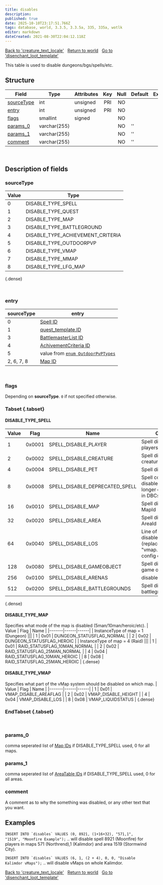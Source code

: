 ```yaml
---
title: disables
description: 
published: true
date: 2025-10-10T23:17:51.766Z
tags: database, world, 3.3.5, 3.3.5a, 335, 335a, wotlk
editor: markdown
dateCreated: 2021-08-30T22:04:12.118Z
---
```


<a href="https://trinitycore.info/en/database/335/world/creature_text_locale" class="mt-5 v-btn v-btn--depressed v-btn--flat v-btn--outlined theme--light v-size--default darkblue--text text--lighten-3"><span class="v-btn__content"><i aria-hidden="true" class="v-icon notranslate v-icon--left mdi mdi-arrow-left theme--light"></i><span>Back to 'creature_text_locale'</span></span></a>&nbsp;&nbsp;&nbsp;<a href="https://trinitycore.info/en/database/335/world/home" class="mt-5 v-btn v-btn--depressed v-btn--flat v-btn--outlined theme--light v-size--default darkblue--text text--lighten-3"><span class="v-btn__content"><i aria-hidden="true" class="v-icon notranslate v-icon--left mdi mdi-home-outline theme--light"></i><span>Return to world</span></span></a>&nbsp;&nbsp;&nbsp;<a href="https://trinitycore.info/en/database/335/world/disenchant_loot_template" class="mt-5 v-btn v-btn--depressed v-btn--flat v-btn--outlined theme--light v-size--default darkblue--text text--lighten-3"><span class="v-btn__content"><span>Go to 'disenchant_loot_template'</span><i aria-hidden="true" class="v-icon notranslate v-icon--right mdi mdi-arrow-right theme--light"></i></span></a>

This table is used to disable dungeons/bgs/spells/etc.

## Structure

| Field | Type | Attributes | Key | Null | Default | Extra | Comment |
| --- | --- | --- | :---: | :---: | --- | --- | --- |
| [sourceType](#sourcetype) | int | unsigned | PRI | NO |  |  |  |
| [entry](#entry) | int | unsigned | PRI | NO |  |  |  |
| [flags](#flags) | smallint | signed |  | NO |  |  |  |
| [params_0](#params_0) | varchar(255) |  |  | NO | '' |  |  |
| [params_1](#params_1) | varchar(255) |  |  | NO | '' |  |  |
| [comment](#comment) | varchar(255) |  |  | NO | '' |  |  |
&nbsp;
## Description of fields

### sourceType
| Value | Type |
|-------|------|
| 0 | DISABLE_TYPE_SPELL |
| 1 | DISABLE_TYPE_QUEST |
| 2 | DISABLE_TYPE_MAP |
| 3 | DISABLE_TYPE_BATTLEGROUND |
| 4 | DISABLE_TYPE_ACHIEVEMENT_CRITERIA |
| 5 | DISABLE_TYPE_OUTDOORPVP |
| 6 | DISABLE_TYPE_VMAP |
| 7 | DISABLE_TYPE_MMAP |
| 8 | DISABLE_TYPE_LFG_MAP |
{.dense}

&nbsp;

### entry
| sourceType | entry |
|-------|------|
| 0 | [Spell ID](/files/DBC/335/spell#id-alt) |
| 1 | [quest_template.ID](../world/quest_template#id-alt) |
| 3 | [BattlemasterList ID](/files/DBC/335/battlemasterlist#id-alt) |
| 4 | [AchivementCriteria ID](/files/DBC/335/achievement_criteria#id-alt) |
| 5 | value from [`enum OutdoorPvPTypes`](https://github.com/TrinityCore/TrinityCore/blob/3.3.5/src/server/game/OutdoorPvP/OutdoorPvP.h)|
| 2, 6, 7, 8 | [Map ID](/files/DBC/335/map#id-alt) |
&nbsp;

### flags
Depending on **sourceType**. `0` if not specified otherwise.

### Tabset {.tabset}
#### DISABLE_TYPE_SPELL
| Value | Flag | Name | Comment |
|-------|------|------|---------|
| 1 | 0x0001 | SPELL_DISABLE_PLAYER | Spell disabled for players |
| 2 | 0x0002 | SPELL_DISABLE_CREATURE | Spell disabled for creatures |
| 4 | 0x0004 | SPELL_DISABLE_PET | Spell disabled for pets |
| 8 | 0x0008 | SPELL_DISABLE_DEPRECATED_SPELL | Spell completely disabled (used for no longer existing spells in DBCs) |
| 16 | 0x0010 | SPELL_DISABLE_MAP | Spell disabled for MapId |
| 32 | 0x0020 | SPELL_DISABLE_AREA | Spell disabled for AreaId |
| 64 | 0x0040 | SPELL_DISABLE_LOS | Line of Sight (LOS) is disabled for this spell (replaces "vmap.ignoreSpellIds" config option) |
| 128 | 0x0080 | SPELL_DISABLE_GAMEOBJECT | Spell disabled for game objects |
| 256 | 0x0100 | SPELL_DISABLE_ARENAS | disabled in arena |
| 512 | 0x0200 | SPELL_DISABLE_BATTLEGROUNDS | Spell disabled in battlegrounds |
{.dense}

#### DISABLE_TYPE_MAP
Specifies what mode of the map is disabled (5man/10man/heroic/etc).
| Value | Flag | Name |
|-------|------|------|
| InstanceType of map = 1 (Dungeon) |||
| 1 | 0x01 | DUNGEON_STATUSFLAG_NORMAL |
| 2 | 0x02 | DUNGEON_STATUSFLAG_HEROIC |
| InstanceType of map = 4 (Raid) |||
| 1 | 0x01 | RAID_STATUSFLAG_10MAN_NORMAL |
| 2 | 0x02 | RAID_STATUSFLAG_25MAN_NORMAL |
| 4 | 0x04 | RAID_STATUSFLAG_10MAN_HEROIC |
| 8 | 0x08 | RAID_STATUSFLAG_25MAN_HEROIC |
{.dense}

#### DISABLE_TYPE_VMAP
Specifies what part of the vMap system should be disabled on which map.
| Value | Flag | Name |
|-------|------|------|
| 1 | 0x01 | VMAP_DISABLE_AREAFLAG |
| 2 | 0x02 | VMAP_DISABLE_HEIGHT |
| 4 | 0x04 | VMAP_DISABLE_LOS |
| 8 | 0x08 | VMAP_LIQUIDSTATUS |
{.dense}
### EndTabset {.tabset}
&nbsp;

### params_0
comma seperated list of [Map IDs](/files/DBC/335/map#id) if DISABLE_TYPE_SPELL used, 0 for all maps.
&nbsp;

### params_1
comma seperated list of [AreaTable IDs](/files/DBC/335/areatable#id) if DISABLE_TYPE_SPELL used, 0 for all areas.
&nbsp;

### comment
A comment as to why the something was disabled, or any other text that you want.
&nbsp;

## Examples
<code>INSERT INTO \`disables` VALUES (0, 8921, (1+16+32), "571,1", "1519", "Moonfire Example");</code>
.. will disable spell 8921 (Moonfire) for players in maps 571 (Northrend),1 (Kalimdor) and area 1519 (Stormwind City).

<code>INSERT INTO \`disables` VALUES (6, 1, (2 + 4), 0, 0, "Disable Kalimdor vMaps");</code>
.. will disable vMaps on whole Kalimdor.

<a href="https://trinitycore.info/en/database/335/world/creature_text_locale" class="mt-5 v-btn v-btn--depressed v-btn--flat v-btn--outlined theme--light v-size--default darkblue--text text--lighten-3"><span class="v-btn__content"><i aria-hidden="true" class="v-icon notranslate v-icon--left mdi mdi-arrow-left theme--light"></i><span>Back to 'creature_text_locale'</span></span></a>&nbsp;&nbsp;&nbsp;<a href="https://trinitycore.info/en/database/335/world/home" class="mt-5 v-btn v-btn--depressed v-btn--flat v-btn--outlined theme--light v-size--default darkblue--text text--lighten-3"><span class="v-btn__content"><i aria-hidden="true" class="v-icon notranslate v-icon--left mdi mdi-home-outline theme--light"></i><span>Return to world</span></span></a>&nbsp;&nbsp;&nbsp;<a href="https://trinitycore.info/en/database/335/world/disenchant_loot_template" class="mt-5 v-btn v-btn--depressed v-btn--flat v-btn--outlined theme--light v-size--default darkblue--text text--lighten-3"><span class="v-btn__content"><span>Go to 'disenchant_loot_template'</span><i aria-hidden="true" class="v-icon notranslate v-icon--right mdi mdi-arrow-right theme--light"></i></span></a>
